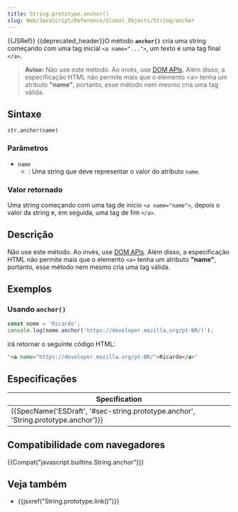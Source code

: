 ```yaml
---
title: String.prototype.anchor()
slug: Web/JavaScript/Reference/Global_Objects/String/anchor
---
```


{{JSRef}} {{deprecated_header}}O método **`anchor()`** cria uma string começando com uma tag inicial `<a name="...">`, um texto e uma tag final `</a>`.

> **Aviso:** Não use este método. Ao invés, use [DOM APIs](/pt-BR/docs/Web/API/Document_Object_Model). Além disso, a especificação HTML não permite mais que o elemento \<a> tenha um atributo **"name"**, portanto, esse método nem mesmo cria uma tag válida.

## Sintaxe

```
str.anchor(name)
```

### Parâmetros

- `name`
  - : Uma string que deve representar o valor do atributo _`name`._

### Valor retornado

Uma string começando com uma tag de início _`<a name="name">`_, depois o valor da string e, em seguida, uma tag de fim _`</a>`_.

## Descrição

Não use este método. Ao invés, use [DOM APIs](/pt-BR/docs/Web/API/Document_Object_Model). Além disso, a especificação HTML não permite mais que o elemento _`<a>`_ tenha um atributo **"name"**, portanto, esse método nem mesmo cria uma tag válida.

## Exemplos

### Usando `anchor()`

```js
const nome = 'Ricardo';
console.log(nome.anchor('https://developer.mozilla.org/pt-BR/)');
```

irá retornar o seguinte código HTML:

```html
'<a name="https://developer.mozilla.org/pt-BR/">Ricardo</a>'
```

## Especificações

| Specification                                                                      |
| ---------------------------------------------------------------------------------- |
| {{SpecName('ESDraft', '#sec-string.prototype.anchor', 'String.prototype.anchor')}} |

## Compatibilidade com navegadores

{{Compat("javascript.builtins.String.anchor")}}

## Veja também

- {{jsxref("String.prototype.link()")}}
